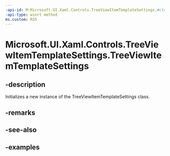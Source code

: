 ```yaml
---
-api-id: M:Microsoft.UI.Xaml.Controls.TreeViewItemTemplateSettings.#ctor
-api-type: winrt method
ms.custom: RS5
---
```

<!-- Method syntax.
public TreeViewItemTemplateSettings.TreeViewItemTemplateSettings()
-->

# Microsoft.UI.Xaml.Controls.TreeViewItemTemplateSettings.TreeViewItemTemplateSettings


## -description

Initializes a new instance of the TreeViewItemTemplateSettings class.


## -remarks


## -see-also


## -examples


